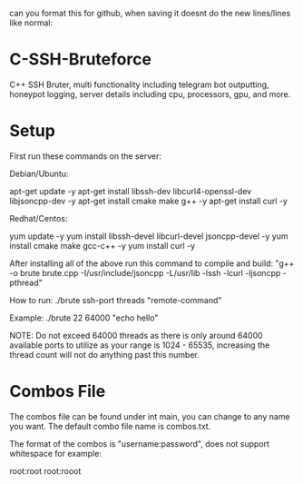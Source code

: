 can you format this for github, when saving it doesnt do the new lines/lines like normal:

# C-SSH-Bruteforce
C++ SSH Bruter, multi functionality including telegram bot outputting, honeypot logging, server details including cpu, processors, gpu, and more.

# Setup
First run these commands on the server:

Debian/Ubuntu:

apt-get update -y
apt-get install libssh-dev libcurl4-openssl-dev libjsoncpp-dev -y
apt-get install cmake make g++ -y
apt-get install curl -y

Redhat/Centos:

yum update -y 
yum install libssh-devel libcurl-devel jsoncpp-devel -y
yum install cmake make gcc-c++ -y
yum install curl -y

After installing all of the above run this command to compile and build: "g++ -o brute brute.cpp -I/usr/include/jsoncpp -L/usr/lib -lssh -lcurl -ljsoncpp -pthread"

How to run: ./brute ssh-port threads "remote-command"

Example: ./brute 22 64000 "echo hello"

NOTE: Do not exceed 64000 threads as there is only around 64000 available ports to utilize as your range is 1024 - 65535, increasing the thread count will not do anything past this number.

# Combos File
The combos file can be found under int main, you can change to any name you want. The default combo file name is combos.txt.

The format of the combos is "username:password", does not support whitespace for example:

root:root
root:rooot
